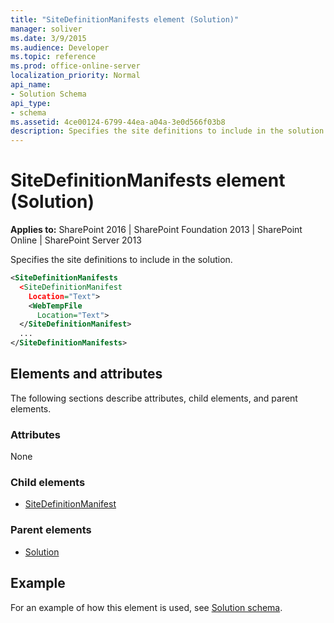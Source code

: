```yaml
---
title: "SiteDefinitionManifests element (Solution)"
manager: soliver
ms.date: 3/9/2015
ms.audience: Developer
ms.topic: reference
ms.prod: office-online-server
localization_priority: Normal
api_name:
- Solution Schema
api_type:
- schema
ms.assetid: 4ce00124-6799-44ea-a04a-3e0d566f03b8
description: Specifies the site definitions to include in the solution.
---
```


# SiteDefinitionManifests element (Solution)

**Applies to:** SharePoint 2016 | SharePoint Foundation 2013 | SharePoint Online | SharePoint Server 2013
  
Specifies the site definitions to include in the solution.
  
```XML
<SiteDefinitionManifests
  <SiteDefinitionManifest
    Location="Text">
    <WebTempFile
      Location="Text">
  </SiteDefinitionManifest>
  ...
</SiteDefinitionManifests>
```

## Elements and attributes

The following sections describe attributes, child elements, and parent elements.

### Attributes

None
   
### Child elements

- [SiteDefinitionManifest](sitedefinitionmanifest-element-solution.md)
   
### Parent elements

- [Solution](solution-element-solution.md)
   
## Example

For an example of how this element is used, see [Solution schema](solution-schema.md).
  


